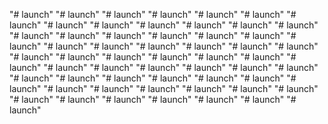 "# launch" 
"# launch" 
"# launch" 
"# launch" 
"# launch" 
"# launch" 
"# launch" 
"# launch" 
"# launch" 
"# launch" 
"# launch" 
"# launch" 
"# launch" 
"# launch" 
"# launch" 
"# launch" 
"# launch" 
"# launch" 
"# launch" 
"# launch" 
"# launch" 
"# launch" 
"# launch" 
"# launch" 
"# launch" 
"# launch" 
"# launch" 
"# launch" 
"# launch" 
"# launch" 
"# launch" 
"# launch" 
"# launch" 
"# launch" 
"# launch" 
"# launch" 
"# launch" 
"# launch" 
"# launch" 
"# launch" 
"# launch" 
"# launch" 
"# launch" 
"# launch" 
"# launch" 
"# launch" 
"# launch" 
"# launch" 
"# launch" 
"# launch" 
"# launch" 
"# launch" 
"# launch" 
"# launch" 
"# launch" 
"# launch" 
"# launch" 
"# launch" 
"# launch" 
